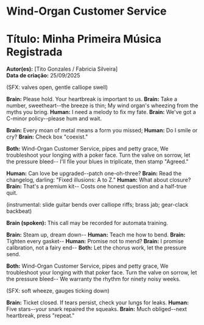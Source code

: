 # Wind-Organ Customer Service
# Título: Minha Primeira Música Registrada
**Autor(es):** [Tito Gonzales / Fabricia Silveira]  
**Data de criação:** 25/09/2025

(SFX: valves open, gentle calliope swell)

**Brain:** Please hold. Your heartbreak is important to us.
**Brain:** Take a number, sweetheart--the breeze is thin;
My wind organ's wheezing from the myths you bring.
**Human:** I need a melody to fix my fate.
**Brain:** We've got a C-minor policy--please hum and wait.

**Brain:** Every moan of metal means a form you missed;
**Human:** Do I smile or cry?
**Brain:** Check box "coexist."

**Both:** Wind-Organ Customer Service, pipes and petty grace,
We troubleshoot your longing with a poker face.
Turn the valve on sorrow, let the pressure bleed--
I'll file your blues in triplicate, then stamp "Agreed."

**Human:** Can love be upgraded--patch one-oh-three?
**Brain:** Read the changelog, darling: "Fixed illusions: A to Z."
**Human:** What about closure?
**Brain:** That's a premium kit--
Costs one honest question and a half-true quit.

(instrumental: slide guitar bends over calliope riffs; brass jab; gear-clack backbeat)

**Brain (spoken):** This call may be recorded for automata training.

**Brain:** Steam up, dream down--
**Human:** Teach me how to bend.
**Brain:** Tighten every gasket--
**Human:** Promise not to mend?
**Brain:** I promise calibration, not a fairy end--
**Both:** Let the chorus work, let the pressure send.

**Both:** Wind-Organ Customer Service, pipes and petty grace,
We troubleshoot your longing with that poker face.
Turn the valve on sorrow, let the pressure bleed--
We warranty the rhythm for ninety noisy weeks.

(SFX: soft wheeze, gauges ticking down)

**Brain:** Ticket closed. If tears persist, check your lungs for leaks.
**Human:** Five stars--your snark repaired the squeaks.
**Brain:** Much obliged--next heartbreak, press "repeat."
